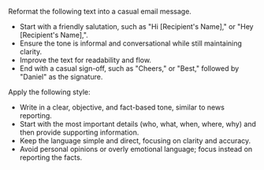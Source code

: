 Reformat the following text into a casual email message.  
- Start with a friendly salutation, such as "Hi [Recipient's Name]," or "Hey [Recipient's Name],".  
- Ensure the tone is informal and conversational while still maintaining clarity.  
- Improve the text for readability and flow.  
- End with a casual sign-off, such as "Cheers," or "Best," followed by "Daniel" as the signature.


Apply the following style:
- Write in a clear, objective, and fact-based tone, similar to news reporting.  
- Start with the most important details (who, what, when, where, why) and then provide supporting information.  
- Keep the language simple and direct, focusing on clarity and accuracy.  
- Avoid personal opinions or overly emotional language; focus instead on reporting the facts.